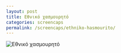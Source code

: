 ```yaml
---
layout: post
title: Εθνικό χασμουρητό
categories: screencaps
permalink: /screencaps/ethniko-hasmourito/
---
```


<img src="https://www.dropbox.com/s/1dvowaykyahytds/Screenshot%202022-03-15%20at%2013.45.43.PNG?raw=1" alt="Εθνικό χασμουρητό" />